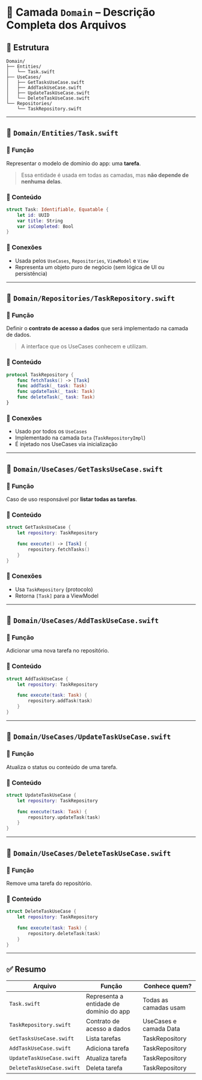 # 🧠 Camada `Domain` – Descrição Completa dos Arquivos

## 📁 Estrutura

```
Domain/
├── Entities/
│   └── Task.swift
├── UseCases/
│   ├── GetTasksUseCase.swift
│   ├── AddTaskUseCase.swift
│   ├── UpdateTaskUseCase.swift
│   └── DeleteTaskUseCase.swift
└── Repositories/
    └── TaskRepository.swift
```

---

## 📄 `Domain/Entities/Task.swift`

### 📌 Função
Representar o modelo de domínio do app: uma **tarefa**.

> Essa entidade é usada em todas as camadas, mas **não depende de nenhuma delas**.

### 🧱 Conteúdo

```swift
struct Task: Identifiable, Equatable {
    let id: UUID
    var title: String
    var isCompleted: Bool
}
```

### 🔗 Conexões

- Usada pelos `UseCases`, `Repositories`, `ViewModel` e `View`
- Representa um objeto puro de negócio (sem lógica de UI ou persistência)

---

## 📄 `Domain/Repositories/TaskRepository.swift`

### 📌 Função
Definir o **contrato de acesso a dados** que será implementado na camada de dados.

> A interface que os UseCases conhecem e utilizam.

### 🧱 Conteúdo

```swift
protocol TaskRepository {
    func fetchTasks() -> [Task]
    func addTask(_ task: Task)
    func updateTask(_ task: Task)
    func deleteTask(_ task: Task)
}
```

### 🔗 Conexões

- Usado por todos os `UseCases`
- Implementado na camada `Data` (`TaskRepositoryImpl`)
- É injetado nos UseCases via inicialização

---

## 📄 `Domain/UseCases/GetTasksUseCase.swift`

### 📌 Função
Caso de uso responsável por **listar todas as tarefas**.

### 🧱 Conteúdo

```swift
struct GetTasksUseCase {
    let repository: TaskRepository

    func execute() -> [Task] {
        repository.fetchTasks()
    }
}
```

### 🔗 Conexões

- Usa `TaskRepository` (protocolo)
- Retorna `[Task]` para a ViewModel

---

## 📄 `Domain/UseCases/AddTaskUseCase.swift`

### 📌 Função
Adicionar uma nova tarefa no repositório.

### 🧱 Conteúdo

```swift
struct AddTaskUseCase {
    let repository: TaskRepository

    func execute(task: Task) {
        repository.addTask(task)
    }
}
```

---

## 📄 `Domain/UseCases/UpdateTaskUseCase.swift`

### 📌 Função
Atualiza o status ou conteúdo de uma tarefa.

### 🧱 Conteúdo

```swift
struct UpdateTaskUseCase {
    let repository: TaskRepository

    func execute(task: Task) {
        repository.updateTask(task)
    }
}
```

---

## 📄 `Domain/UseCases/DeleteTaskUseCase.swift`

### 📌 Função
Remove uma tarefa do repositório.

### 🧱 Conteúdo

```swift
struct DeleteTaskUseCase {
    let repository: TaskRepository

    func execute(task: Task) {
        repository.deleteTask(task)
    }
}
```

---

## ✅ Resumo

| Arquivo                     | Função                                            | Conhece quem?               |
|-----------------------------|---------------------------------------------------|-----------------------------|
| `Task.swift`                | Representa a entidade de domínio do app          | Todas as camadas usam       |
| `TaskRepository.swift`      | Contrato de acesso a dados                        | UseCases e camada Data      |
| `GetTasksUseCase.swift`     | Lista tarefas                                     | TaskRepository              |
| `AddTaskUseCase.swift`      | Adiciona tarefa                                   | TaskRepository              |
| `UpdateTaskUseCase.swift`   | Atualiza tarefa                                   | TaskRepository              |
| `DeleteTaskUseCase.swift`   | Deleta tarefa                                     | TaskRepository              |
